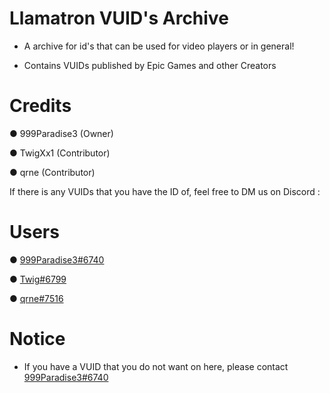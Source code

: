 # Llamatron VUID's Archive
- A archive for id's that can be used for video players or in general!

- Contains VUIDs published by Epic Games and other Creators

# Credits
● 999Paradise3 (Owner)

● TwigXx1 (Contributor)

● qrne (Contributor)


If there is any VUIDs that you have the ID of, feel free to DM us on Discord : 

# Users
● [999Paradise3#6740](https://discord.com/users/740554715217002599) 

● [Twig#6799](https://discord.com/users/655453710373355553)

● [qrne#7516](https://discord.com/users/495233069234651146)

# Notice

- If you have a VUID that you do not want on here, please contact [999Paradise3#6740](https://discord.com/users/740554715217002599)
